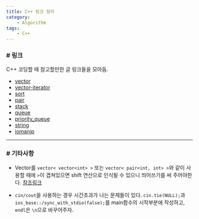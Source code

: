 ```yaml
---
title: C++ 링크 정리
category:
    - Algorithm
tags:
    - C++
---
```

### # 링크
C++ 코딩할 때 참고할만한 글 링크들을 모아둠.

- [vector](https://blockdmask.tistory.com/70)
- [vector-iterator](https://hyeonstorage.tistory.com/318)
- [sort](https://twpower.github.io/71-use-sort-and-stable_sort-in-cpp)
- [pair](https://blockdmask.tistory.com/64)
- [stack](https://twpower.github.io/75-how-to-use-stack-in-cpp)
- [queue](https://twpower.github.io/76-how-to-use-queue-in-cpp)
- [priority_queue](https://twpower.github.io/93-how-to-use-priority_queue-in-cpp)
- [string](https://blockdmask.tistory.com/338)
- [iomanip](http://blog.naver.com/PostView.nhn?blogId=lyw94k&logNo=220848917877)

---
### # 기타사항
- Vector를 `vector< vector<int> >` 또는 `vector< pair<int, int> >`와 같이 사용할 때에 `>`이 겹쳐있으면 shift 연산으로 인식될 수 있으니 띄어쓰기를 써 주어야한다.
[참조링크](https://twinparadox.tistory.com/163)

- `cin/cout`을 사용하는 경우 시간초과가 나는 문제들이 있다. `cin.tie(NULL);`과 `ios_base::/sync_with_stdio(false);`를 main함수의 시작부분에 작성하고, `endl`은 `\n`으로 바꾸어주자.
